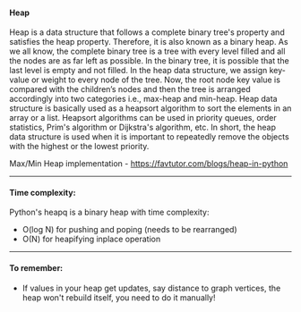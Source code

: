 #### Heap

Heap is a data structure that follows a complete binary tree's property and 
satisfies the heap property. Therefore, it is also known as a binary heap. As 
we all know, the complete binary tree is a tree with every level filled and 
all the nodes are as far left as possible. In the binary tree, it is possible 
that the last level is empty and not filled. In the heap data structure, we 
assign key-value or weight to every node of the tree. Now, the root node key 
value is compared with the children’s nodes and then the tree is arranged 
accordingly into two categories i.e., max-heap and min-heap. Heap data 
structure is basically used as a heapsort algorithm to sort the elements 
in an array or a list. Heapsort algorithms can be used in priority queues, 
order statistics, Prim's algorithm or Dijkstra's algorithm, etc. In short, 
the heap data structure is used when it is important to repeatedly remove the
objects with the highest or the lowest priority.


Max/Min Heap implementation - https://favtutor.com/blogs/heap-in-python

---

#### Time complexity:

Python's heapq is a binary heap with time complexity:

- O(log N) for pushing and poping (needs to be rearranged)
- O(N) for heapifying inplace operation

---

#### To remember:

- If values in your heap get updates, say distance to graph vertices, the heap
won't rebuild itself, you need to do it manually!

